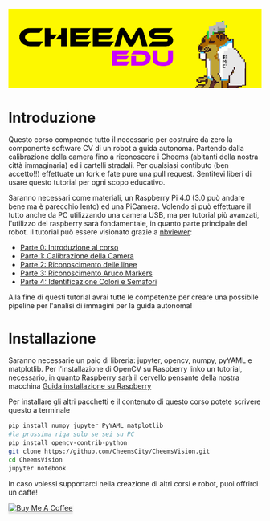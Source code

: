 
![](part0/img/CheemsBanner.png)
# Introduzione
Questo corso comprende tutto il necessario per costruire da zero la componente software CV di un robot a guida autonoma.
Partendo dalla calibrazione della camera fino a riconoscere i Cheems (abitanti della nostra città immaginaria) ed i cartelli stradali.
Per qualsiasi contibuto (ben accetto!!) effettuate un fork e fate pure una pull request.
Sentitevi liberi di usare questo tutorial per ogni scopo educativo.

Saranno necessari come materiali, un Raspberry Pi 4.0 (3.0 può andare bene ma è parecchio lento) ed una PiCamera.
Volendo si può effettuare il tutto anche da PC utilizzando una camera USB, ma per tutorial più avanzati, l'utilizzo del raspberry sarà fondamentale, 
in quanto parte principale del robot.
Il tutorial può essere visionato grazie a [nbviewer](http://nbviewer.jupyter.org):
* [Parte 0: Introduzione al corso](https://github.com/CheemsCity/CheemsVision/blob/main/CheemsVision-Part0-Introduction.ipynb)
* [Parte 1: Calibrazione della Camera](https://github.com/CheemsCity/CheemsVision/blob/main/CheemsVision-Part1-Calibration.ipynb)
* [Parte 2: Riconoscimento delle linee](https://github.com/CheemsCity/CheemsVision/blob/main/CheemsVision-Part2-LineRecognition.ipynb)
* [Parte 3: Riconoscimento Aruco Markers](https://github.com/CheemsCity/CheemsVision/blob/main/CheemsVision-Part3-ArucoMarkersRecognition.ipynb)
* [Parte 4: Identificazione Colori e Semafori](https://github.com/CheemsCity/CheemsVision/blob/main/CheemsVision-Part4-StreetLightFinder.ipynb)

Alla fine di questi tutorial avrai tutte le competenze per creare una possibile pipeline per l'analisi di immagini per la guida autonoma!

# Installazione
Saranno necessarie un paio di libreria: jupyter, opencv, numpy, pyYAML e matplotlib.
Per l'installazione di OpenCV su Raspberry linko un tutorial, necessario, in quanto Raspberry sarà il cervello pensante della nostra macchina [Guida installazione su Raspberry](https://robu.in/installing-opencv-using-cmake-in-raspberry-pi/)


Per installare gli altri pacchetti e il contenuto di questo corso potete scrivere questo a terminale
```bash
pip install numpy jupyter PyYAML matplotlib
#la prossima riga solo se sei su PC
pip install opencv-contrib-python
git clone https://github.com/CheemsCity/CheemsVision.git
cd CheemsVision
jupyter notebook
```


In caso volessi supportarci nella creazione di altri corsi e robot, puoi offrirci un caffe!

<a href="https://bmc.link/cheemscity" target="_blank"><img src="https://cdn.buymeacoffee.com/buttons/default-orange.png" alt="Buy Me A Coffee" style="height: 41px !important;width: 174px !important;box-shadow: 0px 3px 2px 0px rgba(190, 190, 190, 0.5) !important;-webkit-box-shadow: 0px 3px 2px 0px rgba(190, 190, 190, 0.5) !important;" ></a>
